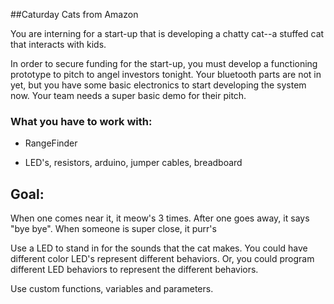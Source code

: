 ##Caturday Cats from Amazon

You are interning for a start-up that is developing a chatty cat--a stuffed cat that interacts with kids.

In order to secure funding for the start-up, you must develop a functioning prototype to pitch to angel investors tonight. Your bluetooth parts are not in yet, but you have some basic electronics to start developing the system now. Your team needs a super basic demo for their pitch.

### What you have to work with:

* RangeFinder

* LED's, resistors, arduino, jumper cables, breadboard


## Goal:

When one comes near it, it meow's 3 times. After one goes away, it says "bye bye". When someone is super close, it purr's

Use a LED to stand in for the sounds that the cat makes. You could have different color LED's represent different behaviors. Or, you could program different LED behaviors to represent the different behaviors.

Use custom functions, variables and parameters.
